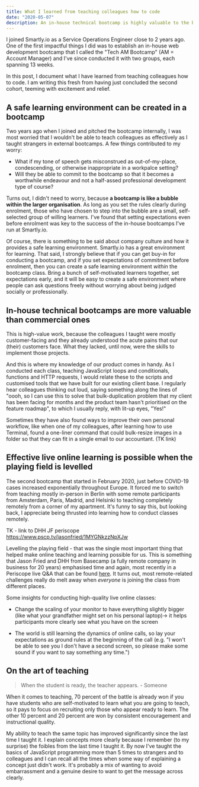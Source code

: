 ```yaml
---
title: What I learned from teaching colleagues how to code
date: "2020-05-07"
description: An in-house technical bootcamp is highly valuable to the business, the employees who are participants, and the teacher (me).
---
```


I joined Smartly.io as a Service Operations Engineer close to 2 years ago. One of the first impactful things I did was to establish an in-house web development bootcamp that I called the "Tech AM Bootcamp" (AM = Account Manager) and I've since conducted it with two groups, each spanning 13 weeks.

In this post, I document what I have learned from teaching colleagues how to code. I am writing this fresh from having just concluded the second cohort, teeming with excitement and relief.

## A safe learning environment can be created in a bootcamp

Two years ago when I joined and pitched the bootcamp internally, I was most worried that I wouldn't be able to teach colleagues as effectively as I taught strangers in external bootcamps. A few things contributed to my worry:

- What if my tone of speech gets misconstrued as out-of-my-place, condescending, or otherwise inappropriate in a workpalce setting?
- Will they be able to commit to the bootcamp so that it becomes a worthwhile endeavour and not a half-assed professional development type of course?

Turns out, I didn't need to worry, because **a bootcamp is like a bubble within the larger organisation**. As long as you set the rules clearly during enrolment, those who have chosen to step into the bubble are a small, self-selected group of willing learners. I've found that setting expectations even before enrolment was key to the success of the in-house bootcamps I've run at Smartly.io.

Of course, there is something to be said about company culture and how it provides a safe learning environment. Smartly.io has a great environment for learning. That said, I strongly believe that if you can get buy-in for conducting a bootcamp, and if you set expectations of commitment before enrolment, then you can create a safe learning environment *within* the bootcamp class. Bring a bunch of self-motivated learners together, set expectations early, and it will be easy to create a safe environment where people can ask questions freely without worrying about being judged socially or professionally.

## In-house technical bootcamps are more valuable than commercial ones

This is high-value work, because the colleagues I taught were mostly customer-facing and they already understood the acute pains that our (their) customers face. What they lacked, until now, were the skills to implement those projects.

And this is where my knowledge of our product comes in handy. As I conducted each class, teaching JavaScript loops and conditionals, functions and HTTP requests, I would relate these to the scripts and customised tools that we have built for our existing client base. I regularly hear colleagues thinking out loud, saying something along the lines of "oooh, so I can use this to solve that bulk-duplication problem that my client has been facing for months and the product team hasn't prioritised on the feature roadmap", to which I usually reply, with lit-up eyes, "Yes!"

Sometimes they have also found ways to improve their own personal workflow, like when one of my colleagues, after learning how to use Terminal, found a one-liner command that could bulk-resize images in a folder so that they can fit in a single email to our accountant. (TK link)

## Effective live online learning is possible when the playing field is levelled

The second bootcamp that started in February 2020, just before COVID-19 cases increased exponentially throughout Europe. It forced me to switch from teaching mostly in-person in Berlin with some remote participants from Amsterdam, Paris, Madrid, and Helsinki to teaching completely remotely from a corner of my apartment. It's funny to say this, but looking back, I appreciate being thrusted into learning how to conduct classes remotely.

TK - link to DHH JF periscope https://www.pscp.tv/jasonfried/1MYGNkzzNpXJw

Levelling the playing field - that was the single most important thing that helped make online teaching and learning possible for us. This is something that Jason Fried and DHH from Basecamp (a fully remote company in business for 20 years) emphasised time and again, most recently in a Periscope live Q&A that can be found [here](https://www.pscp.tv/jasonfried/1MYGNkzzNpXJw). It turns out, most remote-related challenges really do melt away when *everyone* is joining the class from different places.

Some insights for conducting high-quality live online classes:

- Change the scaling of your monitor to have everything slightly bigger (like what your grandfather might set on his personal laptop)→ it helps participants more clearly see what you have on the screen

- The world is still learning the dynamics of online calls, so lay your expectations as ground rules at the beginning of the call (e.g. "I won't be able to see you I don't have a second screen, so please make some sound if you want to say something any time.")

## On the art of teaching

> When the student is ready, the teacher appears. - Someone

When it comes to teaching, 70 percent of the battle is already won if you have students who are self-motivated to learn what you are going to teach, so it pays to focus on recruiting only those who appear ready to learn. The other 10 percent and 20 percent are won by consistent encouragement and instructional quality.

My ability to teach the same topic has improved significantly since the last time I taught it. I explain concepts more clearly because I remember (to my surprise) the foibles from the last time I taught it. By now I've taught the basics of JavaScript programming more than 5 times to strangers and to colleagues and I can recall all the times when some way of explaining a concept just didn't work. It's probably a mix of wanting to avoid embarrassment and a genuine desire to want to get the message across clearly.